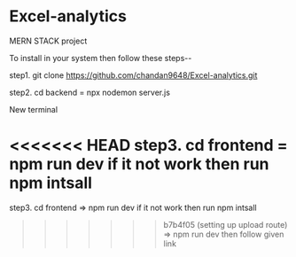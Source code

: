 # Excel-analytics
MERN STACK project

To install in your system then follow these steps--

step1. git clone https://github.com/chandan9648/Excel-analytics.git

step2. cd backend = npx nodemon server.js

New terminal  

<<<<<<< HEAD
step3. cd frontend = npm run dev if it not work then run npm intsall
=======
step3. cd frontend => npm run dev if it not work then run npm intsall
>>>>>>> b7b4f05 (setting up upload route)
=> npm run dev
then follow given link


